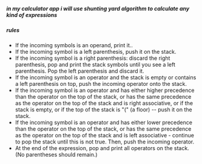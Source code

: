 ##### in my calculator app i will use shunting yard algorithm to calculate any kind of expressions
##### rules
- If the incoming symbols is an operand, print it..
- If the incoming symbol is a left parenthesis, push it on the stack.
- If the incoming symbol is a right parenthesis: discard the right parenthesis, pop and print the stack symbols until you see a left parenthesis. Pop the left parenthesis and discard it.
- If the incoming symbol is an operator and the stack is empty or contains a left parenthesis on top, push the incoming operator onto the stack.
- If the incoming symbol is an operator and has either higher precedence than the operator on the top of the stack, or has the same precedence as the operator 
on the top of the stack and is right associative, or if the stack is empty, or if the top of the stack is "(" (a floor) -- push it on the stack.
- If the incoming symbol is an operator and has either lower precedence than the operator on the top of the stack, or has the same precedence as the operator on the top of the stack and is left associative - continue to pop the stack until this is not true. Then, push the incoming operator.
- At the end of the expression, pop and print all operators on the stack. (No parentheses should remain.)
